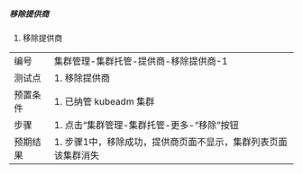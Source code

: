 ##### 移除提供商

1. 移除提供商

|||
| ---- | ---- |
| 编号 | 集群管理-集群托管-提供商-移除提供商-1 |
| 测试点 | 1. 移除提供商 |
| 预置条件 | 1. 已纳管 kubeadm 集群 |
| 步骤 | 1. 点击“集群管理-集群托管-更多-“移除”按钮 |
| 预期结果 | 1. 步骤1中，移除成功，提供商页面不显示，集群列表页面该集群消失|
